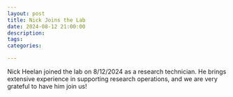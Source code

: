 ```yaml
---
layout: post
title: Nick Joins the Lab
date: 2024-08-12 21:00:00
description:
tags: 
categories:

---
```

Nick Heelan joined the lab on 8/12/2024 as a research technician. He brings extensive experience in supporting research operations, and we are very grateful to have him join us!